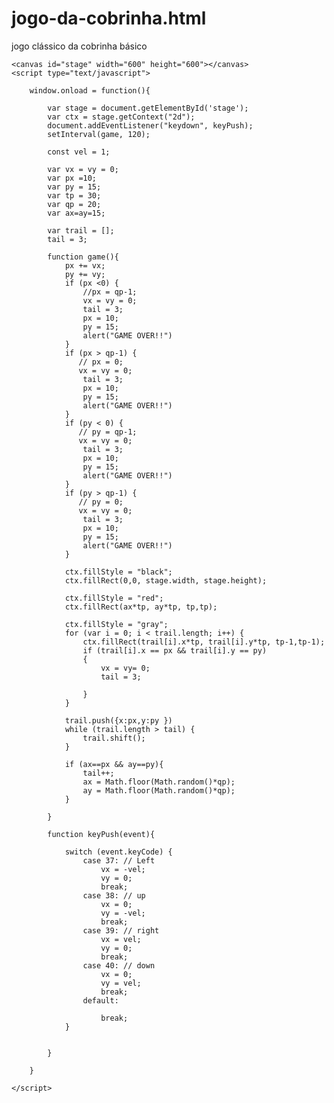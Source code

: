 # jogo-da-cobrinha.html
jogo clássico da cobrinha básico


<!DOCTYPE html>
<html>
<head>
    <title>Jogo da cobrinha</title>
</head>
<body>
 
    <canvas id="stage" width="600" height="600"></canvas>
    <script type="text/javascript">
       
        window.onload = function(){
 
            var stage = document.getElementById('stage');
            var ctx = stage.getContext("2d");
            document.addEventListener("keydown", keyPush);
            setInterval(game, 120);
 
            const vel = 1;
 
            var vx = vy = 0;
            var px =10;
            var py = 15;
            var tp = 30;
            var qp = 20;
            var ax=ay=15;
 
            var trail = [];
            tail = 3;
 
            function game(){
                px += vx;
                py += vy;
                if (px <0) {
                    //px = qp-1;
                    vx = vy = 0;
                    tail = 3;
                    px = 10;
                    py = 15;
                    alert("GAME OVER!!")
                }
                if (px > qp-1) {
                   // px = 0;
                   vx = vy = 0;
                    tail = 3;
                    px = 10;
                    py = 15;
                    alert("GAME OVER!!")
                }
                if (py < 0) {
                   // py = qp-1;
                   vx = vy = 0;
                    tail = 3;
                    px = 10;
                    py = 15;
                    alert("GAME OVER!!")
                }
                if (py > qp-1) {
                   // py = 0;
                   vx = vy = 0;
                    tail = 3;
                    px = 10;
                    py = 15;
                    alert("GAME OVER!!")
                }
 
                ctx.fillStyle = "black";
                ctx.fillRect(0,0, stage.width, stage.height);
 
                ctx.fillStyle = "red";
                ctx.fillRect(ax*tp, ay*tp, tp,tp);
 
                ctx.fillStyle = "gray";
                for (var i = 0; i < trail.length; i++) {
                    ctx.fillRect(trail[i].x*tp, trail[i].y*tp, tp-1,tp-1);
                    if (trail[i].x == px && trail[i].y == py)
                    {
                        vx = vy= 0;
                        tail = 3;
                        
                    }
                }
 
                trail.push({x:px,y:py })
                while (trail.length > tail) {
                    trail.shift();
                }
 
                if (ax==px && ay==py){
                    tail++;
                    ax = Math.floor(Math.random()*qp);
                    ay = Math.floor(Math.random()*qp);
                }
 
            }
 
            function keyPush(event){
 
                switch (event.keyCode) {
                    case 37: // Left
                        vx = -vel;
                        vy = 0;
                        break;
                    case 38: // up
                        vx = 0;
                        vy = -vel;
                        break;
                    case 39: // right
                        vx = vel;
                        vy = 0;
                        break;
                    case 40: // down
                        vx = 0;
                        vy = vel;
                        break;         
                    default:
                       
                        break;
                }
 
 
            }
 
        }
 
    </script>
</body>
</html>
